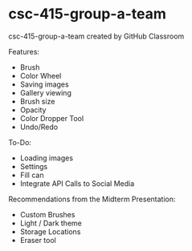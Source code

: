 # csc-415-group-a-team
csc-415-group-a-team created by GitHub Classroom

Features:
* Brush
* Color Wheel
* Saving images
* Gallery viewing
* Brush size
* Opacity
* Color Dropper Tool
* Undo/Redo

To-Do: 
* Loading images
* Settings
* Fill can
* Integrate API Calls to Social Media

Recommendations from the Midterm Presentation: 
* Custom Brushes
* Light / Dark theme
* Storage Locations
* Eraser tool

